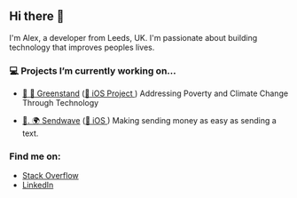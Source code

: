 ## __Hi there__ 👋

I'm Alex, a developer from Leeds, UK. I'm passionate about building technology that improves peoples lives.

### 💻  Projects I’m currently working on...
- [🌱  🌳  Greenstand](https://www.greenstand.org) ([📱 iOS Project ](https://github.com/Greenstand/treetracker-ios)) Addressing Poverty and Climate Change Through Technology
 
- [💸. 🌍  Sendwave](https://www.sendwave.com) ([📱 iOS ](https://apps.apple.com/gb/app/sendwave-send-money-with-love/id846717081)) Making sending money as easy as sending a text. 

### Find me on:
- [Stack Overflow](https://stackoverflow.com/users/10657724/alex-cornforth)
- [LinkedIn](https://uk.linkedin.com/in/alexcornforth)

